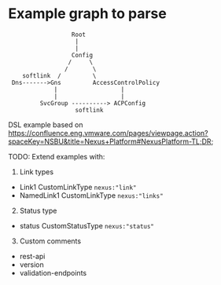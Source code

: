 # Example graph to parse

```
                  Root
                   |
                   |
                  Config
                 /     \
                /       \
    softlink  /         \
 Dns------->Gns         AccessControlPolicy
             |                  |
             |                  |
         SvcGroup ----------> ACPConfig
                   softlink

```

DSL example based on https://confluence.eng.vmware.com/pages/viewpage.action?spaceKey=NSBU&title=Nexus+Platform#NexusPlatform-TL;DR;

TODO:
Extend examples with:
1. Link types
- Link1 CustomLinkType `nexus:"link"`
- NamedLink1 CustomLinkType `nexus:"links"`
2. Status type
- status CustomStatusType `nexus:"status"`
3. Custom comments
- rest-api
- version
- validation-endpoints
